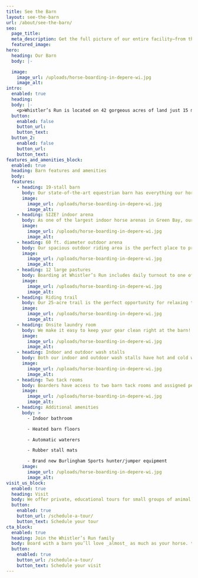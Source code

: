 ```yaml
---
title: See the Barn
layout: see-the-barn
url: /about/see-the-barn/
seo:
  page_title:
  meta_description: Get the full picture of our entire facility—from the 19-stall barn and indoor arena to the 25-acre riding trail and outdoor pastures!
  featured_image:
hero:
  heading: Our Barn
  body: |-

  image:
    image_url: /uploads/horse-boarding-in-depere-wi.jpg
    image_alt:
intro:
  enabled: true
  heading:
  body: |-
    <p>Whistler’s Run is located on 42 gorgeous acres of land just 15 minutes from downtown De Pere. View photos of the barn and surrounding property and learn more about our amenities for boarders and visitors below.</p>
  button:
    enabled: false
    button_url:
    button_text:
  button_2:
    enabled: false
    button_url:
    button_text:
features_and_amenities_block:
  enabled: true
  heading: Barn features and amenities
  body:
  features:
    - heading: 19-stall barn
      body: Our state-of-the-art equestrian barn has everything our horses, boarders and visitors need to be happy, safe and comfortable year-round.
      image:
        image_url: /uploads/horse-boarding-in-depere-wi.jpg
        image_alt:
    - heading: SIZE? indoor arena
      body: As one of the largest indoor horse arenas in Green Bay, our horse boarders have ample space and opportunity to train and ride year-round. The arena features a six-layer sand system fit for various disciplines.
      image:
        image_url: /uploads/horse-boarding-in-depere-wi.jpg
        image_alt:
    - heading: 60 ft. diameter outdoor arena
      body: Our spacious outdoor riding area is the perfect place to practice your horsemanship while enjoying the fresh air. Here, you will have ample room to lunge, ride and utilize our brand-new hunter/jumper equipment.
      image:
        image_url: /uploads/horse-boarding-in-depere-wi.jpg
        image_alt:
    - heading: 12 large pastures
      body: Boarding at Whistler’s Run includes daily turnout to one of our spacious pastures, full of healthy grass and clover for grazing as well as automatic waterers and multiple run-in sheds for outdoor coverage.
      image:
        image_url: /uploads/horse-boarding-in-depere-wi.jpg
        image_alt:
    - heading: Riding trail
      body: Our 25-acre trail is the perfect opportunity for relaxing trail rides where you can take in the sweeping views of the property and surrounding area.
      image:
        image_url: /uploads/horse-boarding-in-depere-wi.jpg
        image_alt:
    - heading: Onsite laundry room
      body: We make it easy to keep your gear clean right at the barn! Boarders have free access to our laundry room, featuring an industrial washer and dryer that can handle large blankets, saddle pads and more.
      image:
        image_url: /uploads/horse-boarding-in-depere-wi.jpg
        image_alt:
    - heading: Indoor and outdoor wash stalls
      body: Both our indoor and outdoor wash stalls have hot and cold water, floor drains and rubber mat flooring for convenient, stress-free horse bathing.
      image:
        image_url: /uploads/horse-boarding-in-depere-wi.jpg
        image_alt:
    - heading: Two tack rooms
      body: Boarders have access to two barn tack rooms and assigned personal storage, including a saddle rack and locker to secure and organize their gear.
      image:
        image_url: /uploads/horse-boarding-in-depere-wi.jpg
        image_alt:
    - heading: Additional amenities
      body: >
        - Indoor bathroom 

        - Heated barn floors

        - Automatic waterers 

        - Rubber stall mats 

        - Brand new Burlingham Sports hunter/jumper equipment
      image:
        image_url: /uploads/horse-boarding-in-depere-wi.jpg
        image_alt:
visit_us_block:
  enabled: true
  heading: Visit
  body: We offer private, educational tours for small groups of animal lovers looking to tour our facility and learn about the animals in our care. Click the button below to learn more!
  button:
    enabled: true
    button_url: /schedule-a-tour/
    button_text: Schedule your tour
cta_block:
  enabled: true
  heading: Join the Whistler’s Run family
  body: Board with a barn you’ll love _almost_ as much as your horse. test
  button:
    enabled: true
    button_url: /schedule-a-tour/
    button_text: Schedule your visit
---
```

